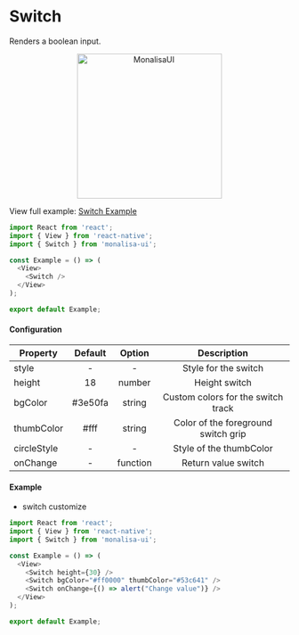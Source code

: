 # Switch

Renders a boolean input.

<p align="center">
  <img
	  src="https://raw.githubusercontent.com/tuantvk/monalisa-ui/master/assets/monalisaui-switch.png"
		alt="MonalisaUI"
		width="260">
</p>

View full example: [Switch Example](https://github.com/tuantvk/monalisa-ui/blob/master/example/Switch/index.js)

```javascript
import React from 'react';
import { View } from 'react-native';
import { Switch } from 'monalisa-ui';

const Example = () => (
  <View>
    <Switch />
  </View>
);

export default Example;
```

#### Configuration

| Property      | Default       | Option    | Description  |
| ------------- |:-------------:|:---------:|:------------:|
| style         | -             | -         | Style for the switch |
| height        | 18            | number    | Height switch |
| bgColor       | #3e50fa       | string    | Custom colors for the switch track |
| thumbColor    | #fff          | string    | Color of the foreground switch grip |
| circleStyle   | -             | -         | Style of the thumbColor |
| onChange      | -             | function  | Return value switch |

#### Example

- switch customize

```javascript
import React from 'react';
import { View } from 'react-native';
import { Switch } from 'monalisa-ui';

const Example = () => (
  <View>
    <Switch height={30} />
    <Switch bgColor="#ff0000" thumbColor="#53c641" />
    <Switch onChange={() => alert("Change value")} />
  </View>
);

export default Example;
```